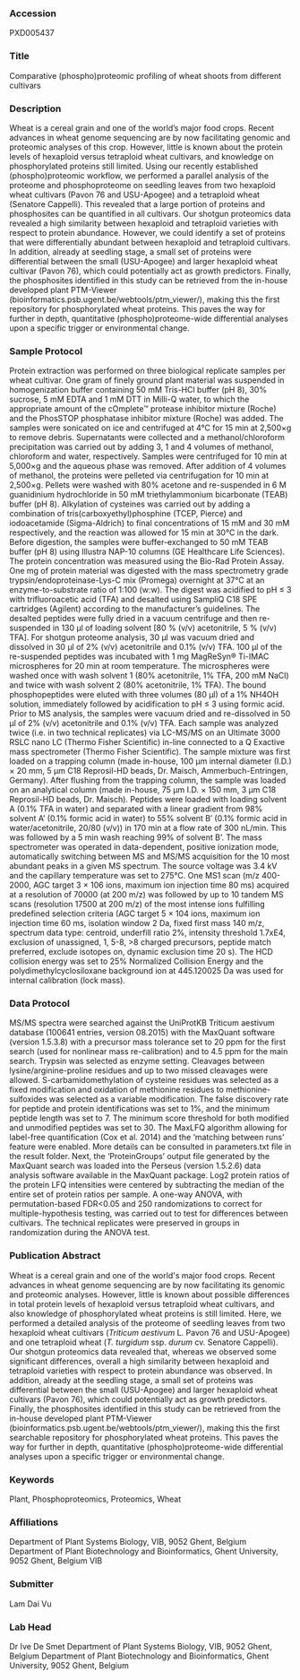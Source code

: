 ### Accession
PXD005437

### Title
Comparative (phospho)proteomic profiling of wheat shoots from different cultivars

### Description
Wheat is a cereal grain and one of the world’s major food crops. Recent advances in wheat genome sequencing are by now facilitating genomic and proteomic analyses of this crop. However, little is known about the protein levels of hexaploid versus tetraploid wheat cultivars, and knowledge on phosphorylated proteins still limited. Using our recently established (phospho)proteomic workflow, we performed a parallel analysis of the proteome and phosphoproteome on seedling leaves from two hexaploid wheat cultivars (Pavon 76 and USU-Apogee) and a tetraploid wheat (Senatore Cappelli). This revealed that a large portion of proteins and phosphosites can be quantified in all cultivars. Our shotgun proteomics data revealed a high similarity between hexaploid and tetraploid varieties with respect to protein abundance. However, we could identify a set of proteins that were differentially abundant between hexaploid and tetraploid cultivars. In addition, already at seedling stage, a small set of proteins were differential between the small (USU-Apogee) and larger hexaploid wheat cultivar (Pavon 76), which could potentially act as growth predictors. Finally, the phosphosites identified in this study can be retrieved from the in-house developed plant PTM-Viewer (bioinformatics.psb.ugent.be/webtools/ptm_viewer/), making this the first repository for phosphorylated wheat proteins. This paves the way for further in depth, quantitative (phospho)proteome-wide differential analyses upon a specific trigger or environmental change.

### Sample Protocol
Protein extraction was performed on three biological replicate samples per wheat cultivar. One gram of finely ground plant material was suspended in homogenization buffer containing 50 mM Tris-HCl buffer (pH 8), 30% sucrose, 5 mM EDTA and 1 mM DTT in Milli-Q water, to which the appropriate amount of the cOmplete™ protease inhibitor mixture (Roche) and the PhosSTOP phosphatase inhibitor mixture (Roche) was added. The samples were sonicated on ice and centrifuged at 4°C for 15 min at 2,500×g to remove debris. Supernatants were collected and a methanol/chloroform precipitation was carried out by adding 3, 1 and 4 volumes of methanol, chloroform and water, respectively. Samples were centrifuged for 10 min at 5,000×g and the aqueous phase was removed. After addition of 4 volumes of methanol, the proteins were pelleted via centrifugation for 10 min at 2,500×g. Pellets were washed with 80% acetone and re-suspended in 6 M guanidinium hydrochloride in 50 mM triethylammonium bicarbonate (TEAB) buffer (pH 8). Alkylation of cysteines was carried out by adding a combination of tris(carboxyethyl)phosphine (TCEP, Pierce) and iodoacetamide (Sigma-Aldrich) to final concentrations of 15 mM and 30 mM respectively, and the reaction was allowed for 15 min at 30°C in the dark. Before digestion, the samples were buffer-exchanged to 50 mM TEAB buffer (pH 8) using Illustra NAP-10 columns (GE Healthcare Life Sciences). The protein concentration was measured using the Bio-Rad Protein Assay. One mg of protein material was digested with the mass spectrometry grade trypsin/endoproteinase-Lys-C mix (Promega) overnight at 37°C at an enzyme-to-substrate ratio of 1:100 (w:w). The digest was acidified to pH ≤ 3 with trifluoroacetic acid (TFA) and desalted using SampliQ C18 SPE cartridges (Agilent) according to the manufacturer’s guidelines. The desalted peptides were fully dried in a vacuum centrifuge and then re-suspended in 130 µl of loading solvent [80 % (v/v) acetonitrile, 5 % (v/v) TFA]. For shotgun proteome analysis, 30 µl was vacuum dried and dissolved in 30 μl of 2% (v/v) acetonitrile and 0.1% (v/v) TFA.  100 µl of the re-suspended peptides was incubated with 1 mg MagReSyn® Ti-IMAC microspheres for 20 min at room temperature. The microspheres were washed once with wash solvent 1 (80% acetonitrile, 1% TFA, 200 mM NaCl) and twice with wash solvent 2 (80% acetonitrile, 1% TFA). The bound phosphopeptides were eluted with three volumes (80 µl) of a 1% NH4OH solution, immediately followed by acidification to pH ≤ 3 using formic acid. Prior to MS analysis, the samples were vacuum dried and re-dissolved in 50 μl of 2% (v/v) acetonitrile and 0.1% (v/v) TFA.  Each sample was analyzed twice (i.e. in two technical replicates) via LC-MS/MS on an Ultimate 3000 RSLC nano LC (Thermo Fisher Scientific) in-line connected to a Q Exactive mass spectrometer (Thermo Fisher Scientific). The sample mixture was first loaded on a trapping column (made in-house, 100 μm internal diameter (I.D.) × 20 mm, 5 μm C18 Reprosil-HD beads, Dr. Maisch, Ammerbuch-Entringen, Germany). After flushing from the trapping column, the sample was loaded on an analytical column (made in-house, 75 μm I.D. × 150 mm, 3 μm C18 Reprosil-HD beads, Dr. Maisch). Peptides were loaded with loading solvent A (0.1% TFA in water) and separated with a linear gradient from 98% solvent A’ (0.1% formic acid in water) to 55% solvent B′ (0.1% formic acid in water/acetonitrile, 20/80 (v/v)) in 170 min at a flow rate of 300 nL/min. This was followed by a 5 min wash reaching 99% of solvent B’. The mass spectrometer was operated in data-dependent, positive ionization mode, automatically switching between MS and MS/MS acquisition for the 10 most abundant peaks in a given MS spectrum. The source voltage was 3.4 kV and the capillary temperature was set to 275°C. One MS1 scan (m/z 400-2000, AGC target 3 × 106 ions, maximum ion injection time 80 ms) acquired at a resolution of 70000 (at 200 m/z) was followed by up to 10 tandem MS scans (resolution 17500 at 200 m/z) of the most intense ions fulfilling predefined selection criteria (AGC target 5 × 104  ions, maximum ion injection time 60 ms, isolation window 2 Da, fixed first mass 140 m/z, spectrum data type: centroid, underfill ratio 2%, intensity threshold 1.7xE4,  exclusion of unassigned, 1, 5-8, >8  charged precursors, peptide match preferred, exclude isotopes on, dynamic exclusion time 20 s). The HCD collision energy was set to 25% Normalized Collision Energy and the polydimethylcyclosiloxane background ion at 445.120025 Da was used for internal calibration (lock mass).

### Data Protocol
MS/MS spectra were searched against the UniProtKB Triticum aestivum database (100641 entries, version 08.2015) with the MaxQuant software (version 1.5.3.8) with a precursor mass tolerance set to 20 ppm for the first search (used for nonlinear mass re-calibration) and to 4.5 ppm for the main search. Trypsin was selected as enzyme setting. Cleavages between lysine/arginine-proline residues and up to two missed cleavages were allowed. S-carbamidomethylation of cysteine residues was selected as a fixed modification and oxidation of methionine residues to methionine-sulfoxides was selected as a variable modification. The false discovery rate for peptide and protein identifications was set to 1%, and the minimum peptide length was set to 7. The minimum score threshold for both modified and unmodified peptides was set to 30. The MaxLFQ algorithm allowing for label-free quantification (Cox et al. 2014) and the ‘matching between runs’ feature were enabled. More details can be consulted in parameters.txt file in the result folder. Next, the ‘ProteinGroups’ output file generated by the MaxQuant search was loaded into the Perseus (version 1.5.2.6) data analysis software available in the MaxQuant package. Log2 protein ratios of the protein LFQ intensities were centered by subtracting the median of the entire set of protein ratios per sample. A one-way ANOVA, with permutation-based FDR<0.05 and 250 randomizations to correct for multiple-hypothesis testing, was carried out to test for differences between cultivars. The technical replicates were preserved in groups in randomization during the ANOVA test.

### Publication Abstract
Wheat is a cereal grain and one of the world's major food crops. Recent advances in wheat genome sequencing are by now facilitating its genomic and proteomic analyses. However, little is known about possible differences in total protein levels of hexaploid versus tetraploid wheat cultivars, and also knowledge of phosphorylated wheat proteins is still limited. Here, we performed a detailed analysis of the proteome of seedling leaves from two hexaploid wheat cultivars (<i>Triticum aestivum</i> L. Pavon 76 and USU-Apogee) and one tetraploid wheat (<i>T. turgidum</i> ssp. <i>durum</i> cv. Senatore Cappelli). Our shotgun proteomics data revealed that, whereas we observed some significant differences, overall a high similarity between hexaploid and tetraploid varieties with respect to protein abundance was observed. In addition, already at the seedling stage, a small set of proteins was differential between the small (USU-Apogee) and larger hexaploid wheat cultivars (Pavon 76), which could potentially act as growth predictors. Finally, the phosphosites identified in this study can be retrieved from the in-house developed plant PTM-Viewer (bioinformatics.psb.ugent.be/webtools/ptm_viewer/), making this the first searchable repository for phosphorylated wheat proteins. This paves the way for further in depth, quantitative (phospho)proteome-wide differential analyses upon a specific trigger or environmental change.

### Keywords
Plant, Phosphoproteomics, Proteomics, Wheat

### Affiliations
Department of Plant Systems Biology, VIB, 9052 Ghent, Belgium Department of Plant Biotechnology and Bioinformatics, Ghent University, 9052 Ghent, Belgium
VIB

### Submitter
Lam Dai Vu

### Lab Head
Dr Ive De Smet
Department of Plant Systems Biology, VIB, 9052 Ghent, Belgium Department of Plant Biotechnology and Bioinformatics, Ghent University, 9052 Ghent, Belgium


